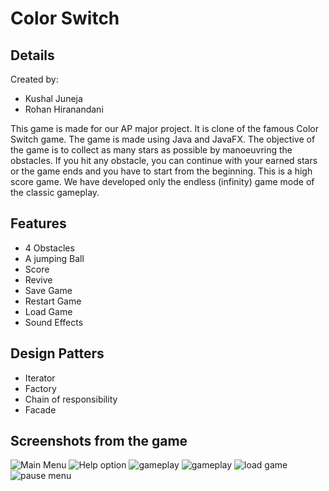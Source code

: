 # Color Switch 
## Details

Created by:
- Kushal Juneja
- Rohan Hiranandani

This game is made for our AP major project.
It is clone of the famous Color Switch game.
The game is made using Java and JavaFX.
The objective of the game is to collect
as many stars as possible by manoeuvring the obstacles. If you hit any obstacle, you can continue
with your earned stars or the game ends and you have to start from the beginning. This is a high
score game. We have developed only the endless (infinity) game mode of the classic
gameplay.

## Features
- 4 Obstacles
- A jumping Ball
- Score
- Revive
- Save Game
- Restart Game
- Load Game
- Sound Effects

## Design Patters
- Iterator
- Factory
- Chain of responsibility
- Facade

## Screenshots from the game
![Main Menu](/screenshots/main-menu.png)
![Help option](/screenshots/help.png)
![gameplay](/screenshots/gameplay1.png)
![gameplay](/screenshots/gameplay2.png)
![load game](/screenshots/load.png)
![pause menu](/screenshots/pause.png)
